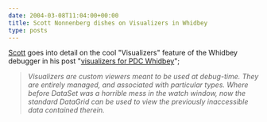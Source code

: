 ```yaml
---
date: 2004-03-08T11:04:00+00:00
title: Scott Nonnenberg dishes on Visualizers in Whidbey
type: posts
---
```

[Scott](https://blogs.msdn.com/scottno/) goes into detail on the cool "Visualizers" feature of the Whidbey debugger in his post "[visualizers for PDC Whidbey](https://blogs.msdn.com/scottno/archive/2004/02/20/77249.aspx)";

> _Visualizers are custom viewers meant to be used at debug-time. They are entirely managed, and associated with particular types. Where before DataSet was a horrible mess in the watch window, now the standard DataGrid can be used to view the previously inaccessible data contained therein._
